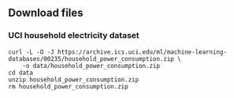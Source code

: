 

## Download files
### UCI household electricity dataset
```
curl -L -O -J https://archive.ics.uci.edu/ml/machine-learning-databases/00235/household_power_consumption.zip \
    -o data/household_power_consumption.zip
cd data
unzip household_power_consumption.zip
rm household_power_consumption.zip
```
